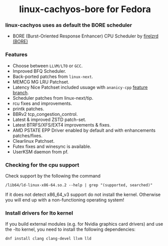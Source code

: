 <div align="center">
 
  <h1 align="center">linux-cachyos-bore for Fedora</h1>
</div>

### linux-cachyos uses as default the BORE scheduler
- BORE (Burst-Oriented Response Enhancer) CPU Scheduler by [firelzrd (BORE)](https://github.com/firelzrd/bore-scheduler)

### Features
- Choose between `LLVM/LTO` or `GCC`.
- Improved BFQ Scheduler.
- Back-ported patches from `linux-next`.
- MEMCG MG LRU Patchset.
- Latency Nice Patchset included usuage with `ananicy-cpp` [feature branch](https://lore.kernel.org/lkml/20220925143908.10846-1-vincent.guittot@linaro.org/T/#t).
- Scheduler patches from linux-next/tip.
- rcu fixes and improvements.
- printk patches.
- BBRv2 tcp_congestion_control.
- Latest & improved ZSTD patch-set.
- Latest BTRFS/XFS/EXT4 improvements & fixes.
- AMD PSTATE EPP Driver enabled by default and with enhancements patches/fixes.
- Clearlinux Patchset.
- Futex fixes and winesync is available.
- UserKSM daemon from pf.

### Checking for the cpu support
Check support by the following the command
```
/lib64/ld-linux-x86-64.so.2 --help | grep "(supported, searched)"

```
If it does not detect x86_64_v3 support do not install the kernel. Otherwise you will end up with a non-functioning operating system! 

### Install drivers for lto kernel
If you build external modules (e.g. for Nvidia graphics card drivers) and use the -lto kernel, you need to install the following dependencies:
```
dnf install clang clang-devel llvm lld
```

